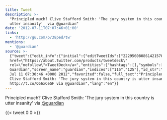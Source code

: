 ```yaml
---
title: Tweet
description: >-
  "Principled much? Clive Stafford Smith: 'The jury system in this country is
  utter insanity'  via @guardian"
date: '2012-07-11T07:07:46+01:00'
links:
  - 'http://gu.com/p/38ped/tw'
mentions:
  - '@guardian'
source: >-
  {"tweet":{"edit_info":{"initial":{"editTweetIds":["222956080861421570"],"editableUntil":"2012-07-11T08:30:46.658Z","editsRemaining":"5","isEditEligible":true}},"retweeted":false,"source":"<a
  href=\"https://about.twitter.com/products/tweetdeck\"
  rel=\"nofollow\">TweetDeck</a>","entities":{"hashtags":[],"symbols":[],"user_mentions":[{"name":"The
  Guardian","screen_name":"guardian","indices":["116","125"],"id_str":"87818409","id":"87818409"}],"urls":[{"url":"http://t.co/Q56xCeGF","expanded_url":"http://gu.com/p/38ped/tw","display_url":"gu.com/p/38ped/tw","indices":["91","111"]}]},"display_text_range":["0","125"],"favorite_count":"0","id_str":"222956080861421570","truncated":false,"retweet_count":"0","id":"222956080861421570","possibly_sensitive":false,"created_at":"Wed
  Jul 11 07:30:46 +0000 2012","favorited":false,"full_text":"Principled much?
  Clive Stafford Smith: 'The jury system in this country is utter insanity'
  http://t.co/Q56xCeGF via @guardian","lang":"en"}}
---
```

Principled much? Clive Stafford Smith: 'The jury system in this country is utter insanity'  via [@guardian](https://twitter.com/@guardian)
    
{{< tweet 0 0 >}}
    
